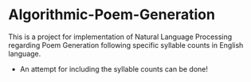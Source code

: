 # Algorithmic-Poem-Generation
This is a project for implementation of Natural Language Processing regarding Poem Generation following specific syllable counts in English language. 
- An attempt for including the syllable counts can be done!
